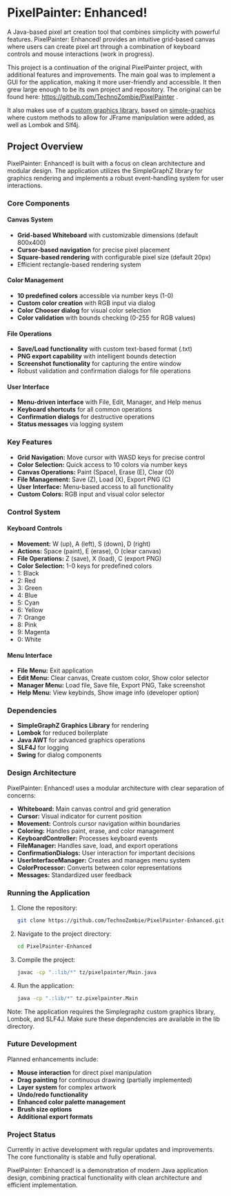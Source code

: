 # PixelPainter: Enhanced!

A Java-based pixel art creation tool that combines simplicity with powerful features. PixelPainter: Enhanced! provides an intuitive grid-based canvas where users can create pixel art through a combination of keyboard controls and mouse interactions (work in progress).

This project is a continuation of the original PixelPainter project, with additional features and improvements. The main goal was to implement a GUI for the application, making it more user-friendly and accessible. It then grew large enough to be its own  project and repository.
The original can be found here:  https://github.com/TechnoZombie/PixelPainter .

It also makes use of a [custom graphics library](https://github.com/TechnoZombie/Simplegraphz), based on [simple-graphics](https://github.com/academia-de-codigo/simple-graphics) where custom methods to allow for JFrame manipulation were added, as well as Lombok and Slf4j.

## Project Overview

PixelPainter: Enhanced! is built with a focus on clean architecture and modular design. The application utilizes the SimpleGraphZ library for graphics rendering and implements a robust event-handling system for user interactions.

### Core Components

#### Canvas System
- **Grid-based Whiteboard** with customizable dimensions (default 800x400)
- **Cursor-based navigation** for precise pixel placement
- **Square-based rendering** with configurable pixel size (default 20px)
- Efficient rectangle-based rendering system

#### Color Management
- **10 predefined colors** accessible via number keys (1-0)
- **Custom color creation** with RGB input via dialog
- **Color Chooser dialog** for visual color selection
- **Color validation** with bounds checking (0-255 for RGB values)

#### File Operations
- **Save/Load functionality** with custom text-based format (.txt)
- **PNG export capability** with intelligent bounds detection
- **Screenshot functionality** for capturing the entire window
- Robust validation and confirmation dialogs for file operations

#### User Interface
- **Menu-driven interface** with File, Edit, Manager, and Help menus
- **Keyboard shortcuts** for all common operations
- **Confirmation dialogs** for destructive operations
- **Status messages** via logging system

### Key Features

- **Grid Navigation:** Move cursor with WASD keys for precise control
- **Color Selection:** Quick access to 10 colors via number keys
- **Canvas Operations:** Paint (Space), Erase (E), Clear (O)
- **File Management:** Save (Z), Load (X), Export PNG (C)
- **User Interface:** Menu-based access to all functionality
- **Custom Colors:** RGB input and visual color selector

### Control System

#### Keyboard Controls
- **Movement:** W (up), A (left), S (down), D (right)
- **Actions:** Space (paint), E (erase), O (clear canvas)
- **File Operations:** Z (save), X (load), C (export PNG)
- **Color Selection:** 1-0 keys for predefined colors
- 1: Black
- 2: Red
- 3: Green
- 4: Blue
- 5: Cyan
- 6: Yellow
- 7: Orange
- 8: Pink
- 9: Magenta
- 0: White

#### Menu Interface
- **File Menu:** Exit application
- **Edit Menu:** Clear canvas, Create custom color, Show color selector
- **Manager Menu:** Load file, Save file, Export PNG, Take screenshot
- **Help Menu:** View keybinds, Show image info (developer option)

### Dependencies

- **SimpleGraphZ Graphics Library** for rendering
- **Lombok** for reduced boilerplate
- **Java AWT** for advanced graphics operations
- **SLF4J** for logging
- **Swing** for dialog components

### Design Architecture

PixelPainter: Enhanced! uses a modular architecture with clear separation of concerns:

- **Whiteboard:** Main canvas control and grid generation
- **Cursor:** Visual indicator for current position
- **Movement:** Controls cursor navigation within boundaries
- **Coloring:** Handles paint, erase, and color management
- **KeyboardController:** Processes keyboard events
- **FileManager:** Handles save, load, and export operations
- **ConfirmationDialogs:** User interaction for important decisions
- **UserInterfaceManager:** Creates and manages menu system
- **ColorProcessor:** Converts between color representations
- **Messages:** Standardized user feedback

### Running the Application

1. Clone the repository:
   ```bash
   git clone https://github.com/TechnoZombie/PixelPainter-Enhanced.git
   ```

2. Navigate to the project directory:
   ```bash
   cd PixelPainter-Enhanced
   ```

3. Compile the project:
   ```bash
   javac -cp ".:lib/*" tz/pixelpainter/Main.java
   ```

4. Run the application:
   ```bash
   java -cp ".:lib/*" tz.pixelpainter.Main
   ```

Note: The application requires the Simplegraphz custom graphics library, Lombok, and SLF4J. Make sure these dependencies are available in the lib directory.

### Future Development

Planned enhancements include:

- **Mouse interaction** for direct pixel manipulation
- **Drag painting** for continuous drawing (partially implemented)
- **Layer system** for complex artwork
- **Undo/redo functionality**
- **Enhanced color palette management**
- **Brush size options**
- **Additional export formats**

### Project Status

Currently in active development with regular updates and improvements. The core functionality is stable and fully operational.

PixelPainter: Enhanced! is a demonstration of modern Java application design, combining practical functionality with clean architecture and efficient implementation.

